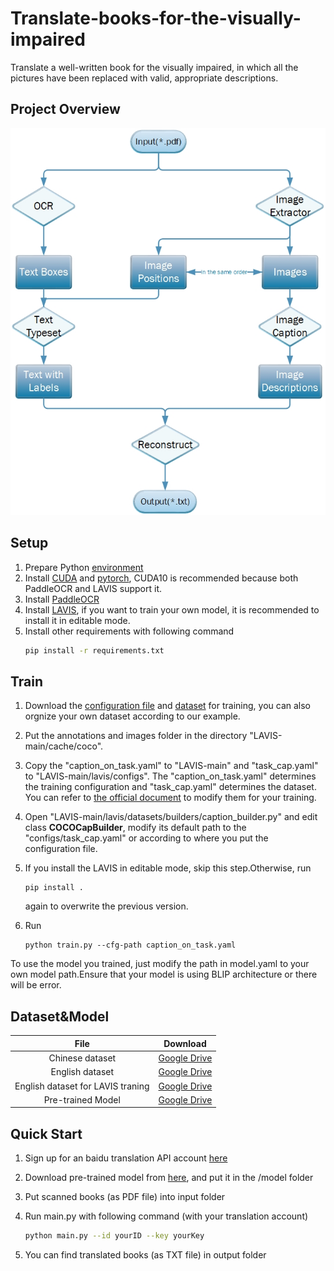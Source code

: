 # Translate-books-for-the-visually-impaired

Translate a well-written book for the visually impaired, in which all the pictures have been replaced with valid, appropriate descriptions.

## Project Overview

![image](https://github.com/HerocatUED/Translate-books-for-the-visually-impaired/blob/mater/overview.jpg)

## Setup

1. Prepare Python [environment](https://github.com/PaddlePaddle/PaddleOCR/blob/release/2.6/doc/doc_ch/environment.md)
2. Install [CUDA](https://docs.nvidia.com/cuda/cuda-installation-guide-microsoft-windows/index.html) and [pytorch](https://pytorch.org/get-started/locally/), CUDA10 is recommended because both PaddleOCR and LAVIS support it.
3. Install [PaddleOCR](https://github.com/PaddlePaddle/PaddleOCR/blob/release/2.6/doc/doc_ch/quickstart.md)
4. Install [LAVIS](https://github.com/salesforce/LAVIS#installation), if you want to train your own model, it is recommended to install it in editable mode.
5. Install other requirements with following command
    ```bash
    pip install -r requirements.txt
    ```


## Train

1. Download the [configuration file](https://drive.google.com/drive/folders/1_R--gXxzAYVg_ORV5RpuVE1A-CuTC8mc?usp=share_link) and [dataset](https://drive.google.com/file/d/105kgWN_Wu0a8CZARBQqU2CpJTkThfMPd/view?usp=share_link) for training, you can also orgnize your own dataset according to our example.
2. Put the annotations and images folder in the directory "LAVIS-main/cache/coco".
3. Copy the "caption_on_task.yaml" to "LAVIS-main" and "task_cap.yaml" to "LAVIS-main/lavis/configs". The "caption_on_task.yaml" determines the training configuration and "task_cap.yaml" determines the dataset. You can refer to [the official document](https://opensource.salesforce.com/LAVIS//latest/tutorial.datasets.html) to modify them for your training.
4. Open "LAVIS-main/lavis/datasets/builders/caption_builder.py" and edit class **COCOCapBuilder**, modify its default path to the "configs/task_cap.yaml" or according to where you put the configuration file.
5. If you install the LAVIS in editable mode, skip this step.Otherwise, run

    ```
    pip install .
    ```

    again to overwrite the previous version.
6. Run

    ```
    python train.py --cfg-path caption_on_task.yaml
    ```


To use the model you trained, just modify the path in model.yaml to your own model path.Ensure that your model is using BLIP architecture or there will be error.

## Dataset&Model

|File|Download|
|:----:|:----:|
|Chinese dataset|[Google Drive](https://drive.google.com/file/d/1t62z4kjycI5qOpchzIjV3A_sWrwKfSw2/view?usp=share_link)|
|English dataset|[Google Drive](https://drive.google.com/file/d/1lpD_I8_KHN-igmWMxRqPGNjigrmlCmHl/view?usp=share_link)|
|English dataset for LAVIS traning|[Google Drive](https://drive.google.com/file/d/105kgWN_Wu0a8CZARBQqU2CpJTkThfMPd/view?usp=share_link)|
|Pre-trained Model|[Google Drive](https://drive.google.com/file/d/1rPU4OLtWhpfIDiYLGngvolWkDN3srDuv/view?usp=share_link)|

## Quick Start

1. Sign up for an baidu translation API account [here](http://fanyi-api.baidu.com/)
2. Download pre-trained model from [here](https://drive.google.com/file/d/1rPU4OLtWhpfIDiYLGngvolWkDN3srDuv/view?usp=share_link), and put it in the /model folder
3. Put scanned books (as PDF file) into input folder
4. Run main.py with following command (with your translation account)

    ```bash
    python main.py --id yourID --key yourKey
    ```

5. You can find translated books (as TXT file) in output folder 

